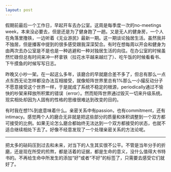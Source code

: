 ```yaml
---
layout: post
---
```


假期前最后一个工作日，早起开车去办公室。这周是每季度一次的no-meetings week，本来没必要去，但是还是为了健身跑了一趟。又是无人的健身房，一个人在角落里撸铁，一边听着《无业游民》最新一期。这一期谈论独居生活。虽然我并不独居，但是播客中提到的很多感受跟我深深契合。有时在想每周以开会和健身为由两次去办公室是不是也是一种逃避和一种对独居生活的向往。在办公室的时候虽然忙碌但总有时间来冲一杯拿铁（拉花水平越来越烂了）、吃午饭的时候看看书、下午摸鱼的时候写写日志。

昨晚又小吵一架。在一起这么多年，该磨合的早就磨合差不多了，但总有那么一点点东西无论怎样都没办法互相接受，就像矩阵世界里总有1%那么一小撮反动分子不愿意接受这个世界一样，于是就成了系统不稳定的根源，periodically通过不愉快的吵架来释放所积累的错误（error）。然而矩阵世界通过毁灭一切来升级系统。现实相处却因为人固有的性格的思维很难达到改变的目的。

有时我在想1%到底意味着什么。亲密关系中有passion，也有commitment，还有intimacy。感觉两个人的磨合无非就是把这些部分的质量和体积调整到一个双方都可接受的比例。如果无论怎么磨合都始终无法达到一个双方都接受的状态，也就不适合继续相处下去了。好像不经意发现了一个处理亲密关系的方法论呢。

* * *

<!-- 我笨拙地开启了一个话题，和她聊了一会儿。轻轻跟她袒露了想回国的想法，却不敢跟她说其实是她让我产生了这个愿望。这理由听起来如此地不真实，甚至还有点绑架的意味在里面。我对她和自己都藏起了这个想法。过度思考也不是好事情。

下午用电脑登陆微信，扫二维码以后，蹦出来的是跟她的聊天窗口。看着她的名字和一段段对话，突然感觉好不真实。之前经常幻想如果没有分手，我们是不是会一直像这样聊着天、聊着彼此、聊着生活。总是假设如果当年怎样怎样，其实没有什么意义。或者产生“想要跟她在一起”的愿望，然后使尽浑身解数想方设法想要去实现它，也没有什么意义。 真正能掌握的、能影响的，其实只有当下。播客里谈到一个观点，我觉得很有意思：“当年殚精竭虑作出了一个重大抉择，其实很有可能对以后的人生没有什么太大的影响，反而殊途同归。” -->

把太多的砝码压到过去和未来，对当下的人生其实很不公平。不管是当年分手的折磨，还是现在所受的煎熬，都是活着的证据，都是生命的意义，没什么值得大书特书的。不再给生命中所发生的添加“好”或者“不好”的标签了，只需要去感受它们就好了。
